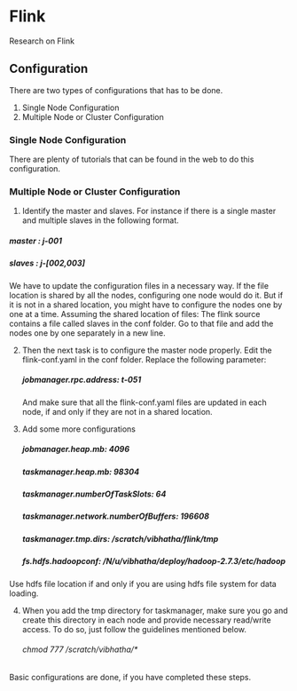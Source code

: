 # Flink
Research on Flink

## Configuration

There are two types of configurations that has to be done. 
1. Single Node Configuration
2. Multiple Node or Cluster Configuration

### Single Node Configuration

There are plenty of tutorials that can be found in the web to do this configuration.

### Multiple Node or Cluster Configuration

1. Identify the master and slaves.
  For instance if there is a single master and multiple slaves in the following format.
  ##### master : j-001
  ##### slaves : j-[002,003]
  We have to update the configuration files in a necessary way. If the file location is shared 
  by all the nodes, configuring one node would do it. But if it is not in a shared location, you might have
  to configure the nodes one by one at a time. Assuming the shared location of files:
  The flink source contains a file called slaves in the conf folder. Go to that file and add the nodes one by 
  one separately in a new line. 
  
2. Then the next task is to configure the master node properly. Edit the flink-conf.yaml in the conf folder. Replace the
   following parameter:
    ##### jobmanager.rpc.address: t-051
   And make sure that all the flink-conf.yaml files are updated in each node, if and only if they are not in a shared             location.

3. Add some more configurations 

    ##### jobmanager.heap.mb: 4096
    ##### taskmanager.heap.mb: 98304
    ##### taskmanager.numberOfTaskSlots: 64
    ##### taskmanager.network.numberOfBuffers: 196608
    ##### taskmanager.tmp.dirs: /scratch/vibhatha/flink/tmp
    ##### fs.hdfs.hadoopconf: /N/u/vibhatha/deploy/hadoop-2.7.3/etc/hadoop
  Use hdfs file location if and only if you are using hdfs file system for data loading. 
  
4. When you add the tmp directory for taskmanager, make sure you go and create this directory in each node and provide necessary read/write access. To do so, just follow the guidelines mentioned below.

    ###### chmod 777 /scratch/vibhatha/*
Basic configurations are done, if you have completed these steps. 


    
    

    
